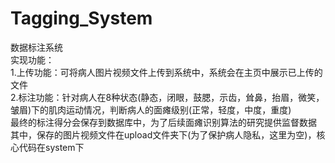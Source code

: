 # Tagging_System  
数据标注系统  
实现功能：  
1.上传功能：可将病人图片视频文件上传到系统中，系统会在主页中展示已上传的文件  
2.标注功能：针对病人在8种状态(静态，闭眼，鼓腮，示齿，耸鼻，抬眉，微笑，皱眉)下的肌肉运动情况，判断病人的面瘫级别(正常，轻度，中度，重度)  
最终的标注得分会保存到数据库中，为了后续面瘫识别算法的研究提供监督数据  
其中，保存的图片视频文件在upload文件夹下(为了保护病人隐私，这里为空)，核心代码在system下  
